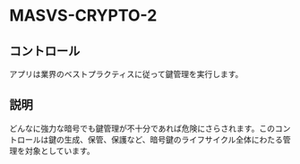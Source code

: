 # MASVS-CRYPTO-2

## コントロール

アプリは業界のベストプラクティスに従って鍵管理を実行します。

## 説明

どんなに強力な暗号でも鍵管理が不十分であれば危険にさらされます。このコントロールは鍵の生成、保管、保護など、暗号鍵のライフサイクル全体にわたる管理を対象としています。
